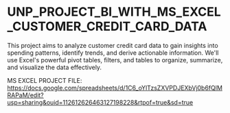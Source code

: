 # UNP_PROJECT_BI_WITH_MS_EXCEL_CUSTOMER_CREDIT_CARD_DATA

This project aims to analyze customer credit card data to gain insights into spending patterns, identify trends, and derive actionable information. We'll use Excel's powerful pivot tables, filters, and tables to organize, summarize, and visualize the data effectively.

MS EXCEL PROJECT FILE: https://docs.google.com/spreadsheets/d/1C6_oYlTzsZXVPDJEXbVj0b6fQlMRAPaM/edit?usp=sharing&ouid=112612626463127198228&rtpof=true&sd=true
